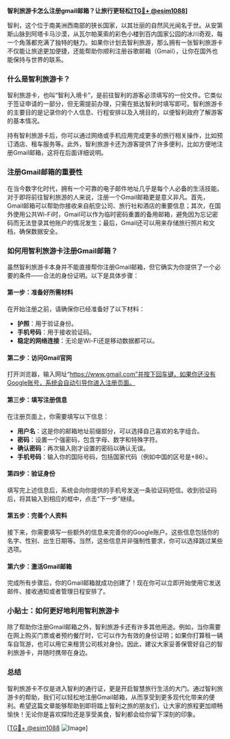 **智利旅游卡怎么注册gmail邮箱？让旅行更轻松[[TG💪+ @esim1088](https://t.me/s/esim1088)]**

智利，这个位于南美洲西南部的狭长国家，以其壮丽的自然风光闻名于世。从安第斯山脉到阿塔卡马沙漠，从瓦尔帕莱索的彩色小楼到百内国家公园的冰川奇观，每一个角落都充满了独特的魅力。如果你计划去智利旅游，那么拥有一张智利旅游卡不仅能让旅途更加便捷，还能帮助你顺利注册谷歌邮箱（Gmail），让你在国外也能保持与世界的联系。

### 什么是智利旅游卡？

智利旅游卡，也叫“智利入境卡”，是前往智利的游客必须填写的一份文件。它类似于签证申请的一部分，但无需提前办理，只需在抵达智利时填写即可。智利旅游卡的主要目的是记录你的个人信息、行程安排以及入境目的，以便智利政府了解游客的基本情况。

持有智利旅游卡后，你可以通过网络或手机应用完成更多的旅行相关操作，比如预订酒店、租车服务等。此外，智利旅游卡还为游客提供了许多便利，比如方便地注册Gmail邮箱，这将在后面详细说明。

### 注册Gmail邮箱的重要性

在当今数字化时代，拥有一个可靠的电子邮件地址几乎是每个人必备的生活技能。对于即将前往智利旅游的人来说，注册一个Gmail邮箱更是意义非凡。首先，Gmail邮箱可以帮助你接收来自航空公司、旅行社和酒店的重要信息；其次，在国外使用公共Wi-Fi时，Gmail可以作为临时密码重置的备用邮箱，避免因为忘记密码而无法登录其他账户的情况发生；最后，Gmail还可以用来存储旅行照片和文档，确保数据安全。

### 如何用智利旅游卡注册Gmail邮箱？

虽然智利旅游卡本身并不能直接帮你注册Gmail邮箱，但它确实为你提供了一个必要的条件——合法的身份证明。以下是具体步骤：

#### 第一步：准备好所需材料
在开始注册之前，请确保你已经准备好了以下材料：
- **护照**：用于验证身份。
- **手机号码**：用于接收验证码。
- **稳定的网络连接**：无论是Wi-Fi还是移动数据都可以。

#### 第二步：访问Gmail官网
打开浏览器，输入网址“https://www.gmail.com”并按下回车键。如果你还没有Google账号，系统会自动引导你进入注册页面。

#### 第三步：填写注册信息
在注册页面上，你需要填写以下信息：
- **用户名**：这是你的邮箱地址前缀部分，可以选择自己喜欢的名字组合。
- **密码**：设置一个强密码，包含字母、数字和特殊字符。
- **确认密码**：再次输入刚才设置的密码以确认无误。
- **手机号码**：输入你的国际号码，包括国家代码（例如中国的区号是+86）。

#### 第四步：验证身份
填写完上述信息后，系统会向你提供的手机号发送一条验证码短信。收到验证码后，将其输入到相应的框中，点击“下一步”继续。

#### 第五步：完善个人资料
接下来，你需要填写一些额外的信息来完善你的Google账户。这些信息包括你的名字、性别、出生日期等。当然，这些信息并非强制性要求，你可以选择跳过某些选项。

#### 第六步：激活Gmail邮箱
完成所有步骤后，你的Gmail邮箱就成功创建了！现在你可以立即开始使用它发送邮件、接收通知或者管理日程安排了。

### 小贴士：如何更好地利用智利旅游卡

除了帮助你注册Gmail邮箱之外，智利旅游卡还有许多其他用途。例如，当你需要在网上购买门票或者预约餐厅时，它可以作为有效的身份证明；如果你打算租一辆车自驾游，也可以用它来租赁公司核对身份。因此，建议大家妥善保管好自己的智利旅游卡，并随时携带在身边。

### 总结

智利旅游卡不仅是进入智利的通行证，更是开启智慧旅行生活的大门。通过智利旅游卡的帮助，我们可以轻松地注册Gmail邮箱，从而享受到更多现代化带来的便利。希望这篇文章能够帮助到即将踏上智利之旅的朋友们，让大家的旅程更加顺畅愉快！无论你是喜欢探险还是享受美食，智利都会给你留下深刻的印象。

[[TG💪+ @esim1088](https://t.me/s/esim1088) ![Image](https://i.postimg.cc/4NQfJmqS/Snipaste-2025-05-13-00-14-12.png)]